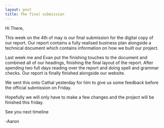 ```yaml
---
layout: post
title: The final submission
---
```


Hi There,


This week on the 4th of may is our final submission for the digital copy of our report.
Our report contains a fully realised business plan alongside a technical document which contains
information on how we built our project.


Last week me and Evan put the finishing touches to the document and combined all of our headings, finishing the final layout of the report.
After spending two full days reading over the report and doing spell and grammar checks. Our report is finally finished alongside our website.


We sent this onto Cathal yesterday for him to give us some feedback before the official submission on Friday.

Hopefully we will only have to make a few changes and the project will be finished this friday.


See you next timeline


-Aaron
